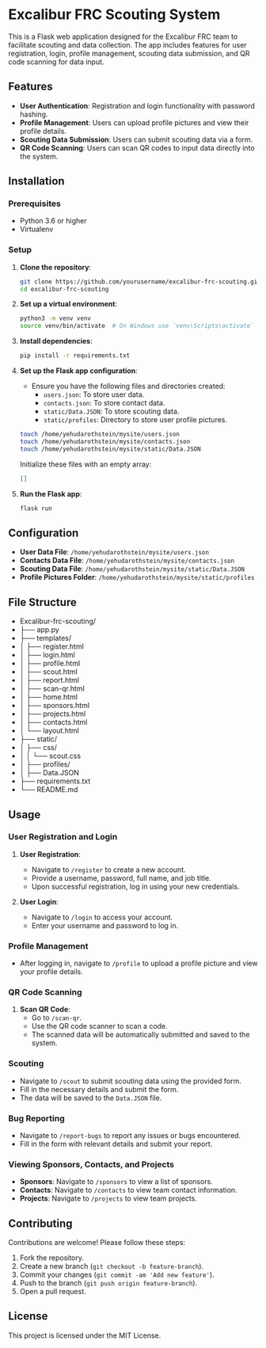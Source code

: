# Excalibur FRC Scouting System

This is a Flask web application designed for the Excalibur FRC team to facilitate scouting and data collection. The app includes features for user registration, login, profile management, scouting data submission, and QR code scanning for data input.

## Features

- **User Authentication**: Registration and login functionality with password hashing.
- **Profile Management**: Users can upload profile pictures and view their profile details.
- **Scouting Data Submission**: Users can submit scouting data via a form.
- **QR Code Scanning**: Users can scan QR codes to input data directly into the system.

## Installation

### Prerequisites

- Python 3.6 or higher
- Virtualenv

### Setup

1. **Clone the repository**:
    ```sh
    git clone https://github.com/yourusername/excalibur-frc-scouting.git
    cd excalibur-frc-scouting
    ```

2. **Set up a virtual environment**:
    ```sh
    python3 -m venv venv
    source venv/bin/activate  # On Windows use `venv\Scripts\activate`
    ```

3. **Install dependencies**:
    ```sh
    pip install -r requirements.txt
    ```

4. **Set up the Flask app configuration**:
    - Ensure you have the following files and directories created:
        - `users.json`: To store user data.
        - `contacts.json`: To store contact data.
        - `static/Data.JSON`: To store scouting data.
        - `static/profiles`: Directory to store user profile pictures.

    ```bash
    touch /home/yehudarothstein/mysite/users.json
    touch /home/yehudarothstein/mysite/contacts.json
    touch /home/yehudarothstein/mysite/static/Data.JSON
    ```

    Initialize these files with an empty array:
    ```json
    []
    ```

5. **Run the Flask app**:
    ```sh
    flask run
    ```

## Configuration

- **User Data File**: `/home/yehudarothstein/mysite/users.json`
- **Contacts Data File**: `/home/yehudarothstein/mysite/contacts.json`
- **Scouting Data File**: `/home/yehudarothstein/mysite/static/Data.JSON`
- **Profile Pictures Folder**: `/home/yehudarothstein/mysite/static/profiles`

## File Structure

- Excalibur-frc-scouting/
- ├── app.py
- ├── templates/
- │ ├── register.html
- │ ├── login.html
- │ ├── profile.html
- │ ├── scout.html
- │ ├── report.html
- │ ├── scan-qr.html
- │ ├── home.html
- │ ├── sponsors.html
- │ ├── projects.html
- │ ├── contacts.html
- │ └── layout.html
- ├── static/
- │ ├── css/
- │ │ └── scout.css
- │ ├── profiles/
- │ ├── Data.JSON
- ├── requirements.txt
- └── README.md


## Usage

### User Registration and Login

1. **User Registration**:
    - Navigate to `/register` to create a new account.
    - Provide a username, password, full name, and job title.
    - Upon successful registration, log in using your new credentials.

2. **User Login**:
    - Navigate to `/login` to access your account.
    - Enter your username and password to log in.

### Profile Management

- After logging in, navigate to `/profile` to upload a profile picture and view your profile details.

### QR Code Scanning

1. **Scan QR Code**:
    - Go to `/scan-qr`.
    - Use the QR code scanner to scan a code.
    - The scanned data will be automatically submitted and saved to the system.

### Scouting

- Navigate to `/scout` to submit scouting data using the provided form.
- Fill in the necessary details and submit the form.
- The data will be saved to the `Data.JSON` file.

### Bug Reporting

- Navigate to `/report-bugs` to report any issues or bugs encountered.
- Fill in the form with relevant details and submit your report.

### Viewing Sponsors, Contacts, and Projects

- **Sponsors**: Navigate to `/sponsors` to view a list of sponsors.
- **Contacts**: Navigate to `/contacts` to view team contact information.
- **Projects**: Navigate to `/projects` to view team projects.

## Contributing

Contributions are welcome! Please follow these steps:

1. Fork the repository.
2. Create a new branch (`git checkout -b feature-branch`).
3. Commit your changes (`git commit -am 'Add new feature'`).
4. Push to the branch (`git push origin feature-branch`).
5. Open a pull request.

## License

This project is licensed under the MIT License.
